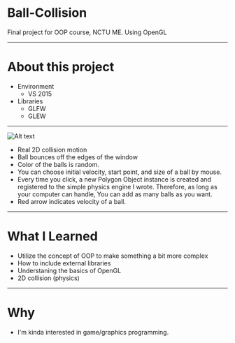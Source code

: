 # Ball-Collision
Final project for OOP course, NCTU ME.
Using OpenGL
******
# About this project
  
- Environment
     - VS 2015
- Libraries
     - GLFW
     - GLEW

******


![Alt text](https://github.com/Sciencethebird/Collision/blob/master/collision_demo_1.PNG)
- Real 2D collision motion
- Ball bounces off the edges of the window
- Color of the balls is random.
- You can choose initial velocity, start point, and size of a ball by mouse.
- Every time you click, a new Polygon Object instance is created and registered to the simple physics engine I wrote. Therefore, as long as your computer can handle, You can add as many balls as you want.
- Red arrow indicates velocity of a ball.

****
# What I Learned 
- Utilize the concept of OOP to make something a bit more complex
- How to include external libraries
- Understaning the basics of OpenGL
- 2D collision (physics)
****
# Why
- I'm kinda interested in game/graphics programming. 
